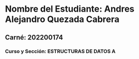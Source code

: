 # Nombre del Estudiante: Andres Alejandro Quezada Cabrera

## Carné: 202200174

### Curso y Sección: ESTRUCTURAS DE DATOS A